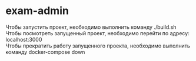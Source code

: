 # exam-admin
Чтобы запустить проект, необходимо выполнить команду ./build.sh  
Чтобы посмотреть запущенный проект, необходимо перейти по адресу: localhost:3000  
Чтобы прекратить работу запущенного проекта, необходимо выполнить команду docker-compose down
